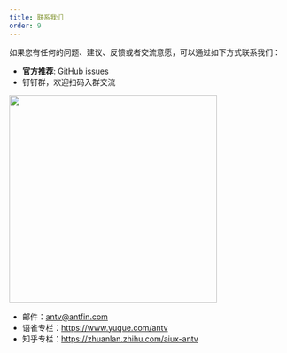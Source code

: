 ```yaml
---
title: 联系我们
order: 9
---
```


如果您有任何的问题、建议、反馈或者交流意愿，可以通过如下方式联系我们：

- **官方推荐**: [GitHub issues](https://github.com/antvis/G2/issues/new)
- 钉钉群，欢迎扫码入群交流

<img src="https://gw.alipayobjects.com/mdn/rms_f5c722/afts/img/A*1ClyQY3aZo0AAAAAAAAAAABkARQnAQ" width=375 />

- 邮件：antv@antfin.com
- 语雀专栏：https://www.yuque.com/antv
- 知乎专栏：https://zhuanlan.zhihu.com/aiux-antv
